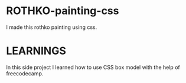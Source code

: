 # ROTHKO-painting-css
I made this rothko painting using css.

# LEARNINGS
In this side project I learned how to use CSS box model with the help of freecodecamp.
